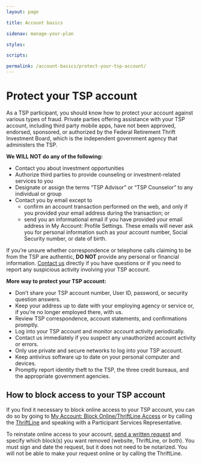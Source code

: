 ```yaml
---
layout: page

title: Account basics

sidenav: manage-your-plan

styles:

scripts:

permalink: /account-basics/protect-your-tsp-account/
---
```


# Protect your TSP account

As a TSP participant, you should know how to protect your account against various types of fraud. Private parties offering assistance with your TSP account, including third party mobile apps, have not been approved, endorsed, sponsored, or authorized by the Federal Retirement Thrift Investment Board, which is the independent government agency that administers the TSP.

**We WILL NOT do any of the following:**

- Contact you about investment opportunities
- Authorize third parties to provide counseling or investment-related services to you
- Designate or assign the terms “TSP Advisor” or “TSP Counselor” to any individual or group
- Contact you by email except to
  - confirm an account transaction performed on the web, and only if you provided your email address during the transaction; or
  - send you an informational email if you have provided your email address in My Account: Profile Settings. These emails will never ask you for personal information such as your account number, Social Security number, or date of birth.

If you’re unsure whether correspondence or telephone calls claiming to be from the TSP are authentic, **DO NOT** provide any personal or financial information. [Contact us](/contact/) directly if you have questions or if you need to report any suspicious activity involving your TSP account.

**More way to protect your TSP account:**

- Don’t share your TSP account number, User ID, password, or security question answers.
- Keep your address up to date with your employing agency or service or, if you’re no longer employed there, with us.
- Review TSP correspondence, account statements, and confirmations promptly.
- Log into your TSP account and monitor account activity periodically.
- Contact us immediately if you suspect any unauthorized account activity or errors.
- Only use private and secure networks to log into your TSP account.
- Keep antivirus software up to date on your personal computer and devices.
- Promptly report identity theft to the TSP, the three credit bureaus, and the appropriate government agencies.

## How to block access to your TSP account

If you find it necessary to block online access to your TSP account, you can do so by going to [My Account: Block Online/ThriftLine Access](#) or by calling the [ThriftLine](#) and speaking with a Participant Services Representative.

To reinstate online access to your account, [send a written request](#) and specify which block(s) you want removed (website, ThriftLine, or both). You must sign and date the request, but it does not need to be notarized. You will not be able to make your request online or by calling the ThriftLine.
<!-- CONTENT END -->
